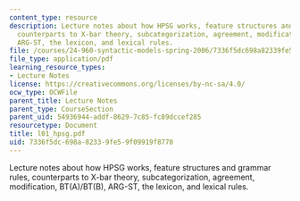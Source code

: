 ```yaml
---
content_type: resource
description: Lecture notes about how HPSG works, feature structures and grammar rules,
  counterparts to X-bar theory, subcategorization, agreement, modification, BT(A)/BT(B),
  ARG-ST, the lexicon, and lexical rules.
file: /courses/24-960-syntactic-models-spring-2006/7336f5dc698a82339fe59f09919f8770_l01_hpsg.pdf
file_type: application/pdf
learning_resource_types:
- Lecture Notes
license: https://creativecommons.org/licenses/by-nc-sa/4.0/
ocw_type: OCWFile
parent_title: Lecture Notes
parent_type: CourseSection
parent_uid: 54936944-addf-8629-7c85-fc89dccef285
resourcetype: Document
title: l01_hpsg.pdf
uid: 7336f5dc-698a-8233-9fe5-9f09919f8770
---
```

Lecture notes about how HPSG works, feature structures and grammar rules, counterparts to X-bar theory, subcategorization, agreement, modification, BT(A)/BT(B), ARG-ST, the lexicon, and lexical rules.